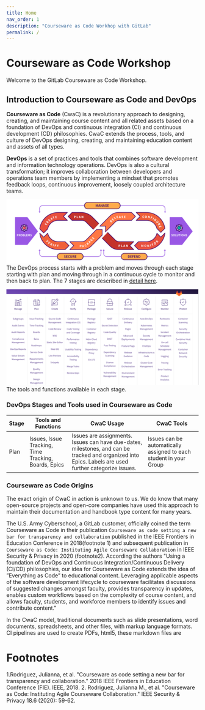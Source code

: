 ```yaml
---
title: Home
nav_order: 1
description: "Courseware as Code Workhop with GitLab"
permalink: /
---
```


# Courseware as Code Workshop

Welcome to the GitLab Courseware as Code Workshop.


## Introduction to Courseware as Code and DevOps

**Courseware as Code** (CwaC) is a revolutionary approach to designing, creating, and maintaining course content and all related assets based on a foundation of DevOps and continuous integration (CI) and continuous development (CD) philosophies. CwaC extends the process, tools, and culture of DevOps designing, creating, and maintaining education content and assets of all types.

**DevOps** is a set of practices and tools that combines software development and information technology operations. DevOps is also a cultural transformation; it improves collaboration between developers and operations team members by implementing a mindset that promotes feedback loops, continuous improvement, loosely coupled architecture teams.  

![devops_process](attached_files/images/devops_process.png)
The DevOps process starts with a problem and moves through each stage starting with plan and moving through in a continuous cycle to monitor and then back to plan. The 7 stages are described in [detail here](https://about.gitlab.com/stages-devops-lifecycle/).

![stages](attached_files/images/stages.png)
The tools and functions available in each stage.

### DevOps Stages and Tools used in Courseware as Code
| Stage| Tools and Functions | CwaC Usage | CwaC Tools |
|------|---------------------|------------|------------|
| Plan | Issues, Issue Tracking, Time Tracking, Boards, Epics | Issues are assignments. Issues can have due-dates, milestones, and can be tracked and organized into Epics. Labels are used further categorize issues. | Issues can be automatically assigned to each student in your Group |



### Courseware as Code Origins

The exact origin of CwaC in action is unknown to us. We do know that many open-source projects and open-core companies have used this approach to maintain their documentation and handbook type content for many years.

The U.S. Army Cyberschool, a GitLab customer, officially coined the term Courseware as Code in their publication `Courseware as code setting a new bar for transparency and collaboration` published in the IEEE Frontiers in Education Conference in 2018(footnote 1) and subsequent publication in `Courseware as Code: Instituting Agile Courseware Collaboration` in IEEE Security & Privacy in 2020 (footnote2). According the authors "Using a foundation of DevOps and Continuous Integration/Continuous Delivery (CI/CD) philosophies, our idea for Courseware as Code extends the idea of ”Everything as Code” to educational content. Leveraging applicable aspects of the software development lifecycle to courseware facilitates discussions of suggested changes amongst faculty, provides transparency in updates, enables custom workflows based on the complexity of course content, and allows faculty, students, and workforce members to identify issues and contribute content."

In the CwaC model, traditional documents such as slide presentations, word documents, spreadsheets, and other files, with markup language formats. CI pipelines are used to create PDFs, html5, these markdown files are






# Footnotes
1.Rodriguez, Julianna, et al. "Courseware as code setting a new bar for transparency and collaboration." 2018 IEEE Frontiers in Education Conference (FIE). IEEE, 2018.
2. Rodriguez, Julianna M., et al. "Courseware as Code: Instituting Agile Courseware Collaboration." IEEE Security & Privacy 18.6 (2020): 59-62.

